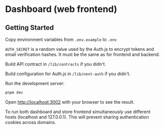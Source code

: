 # Dashboard (web frontend)

## Getting Started

Copy environment variables from `.env.example` to `.env`

`AUTH_SECRET` is a random value used by the Auth.js to encrypt tokens and email
verification hashes. It must be the same as for frontend and backend.

Build API contract in `/lib/contracts` if you didn't.

Build configuration for Auth.js in `/lib/next-auth` if you didn't.

Run the development server:

```bash
pnpm dev
```

Open [http://localhost:3002](http://localhost:3002) with your browser to see the
result.

To run both dashboard and store frontend simultaneously use different hosts
(localhost and 127.0.0.1). This will prevent sharing authentication cookies
across domains.
